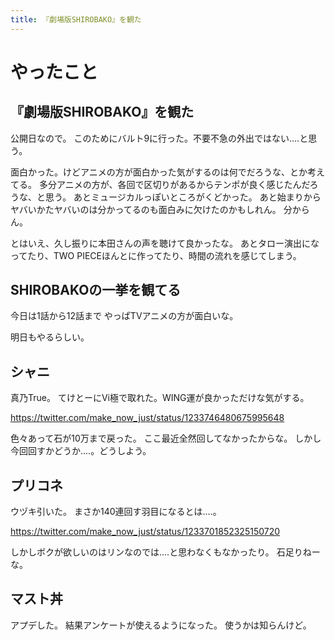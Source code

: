 ```yaml
---
title: 『劇場版SHIROBAKO』を観た
---
```


# やったこと

## 『劇場版SHIROBAKO』を観た

公開日なので。
このためにバルト9に行った。不要不急の外出ではない‥‥と思う。

面白かった。けどアニメの方が面白かった気がするのは何でだろうな、とか考えてる。
多分アニメの方が、各回で区切りがあるからテンポが良く感じたんだろうな、と思う。
あとミュージカルっぽいところがくどかった。
あと始まりからヤバいかたヤバいのは分かってるのも面白みに欠けたのかもしれん。
分からん。

とはいえ、久し振りに本田さんの声を聴けて良かったな。
あとタロー演出になってたり、TWO PIECEほんとに作ってたり、時間の流れを感じてしまう。

## SHIROBAKOの一挙を観てる

今日は1話から12話まで
やっぱTVアニメの方が面白いな。

明日もやるらしい。

## シャニ

真乃True。
てけとーにVi極で取れた。WING運が良かっただけな気がする。

<https://twitter.com/make_now_just/status/1233746480675995648>

色々あって石が10万まで戻った。
ここ最近全然回してなかったからな。
しかし今回回すかどうか‥‥。どうしよう。

## プリコネ

ウヅキ引いた。
まさか140連回す羽目になるとは‥‥。

<https://twitter.com/make_now_just/status/1233701852325150720>

しかしボクが欲しいのはリンなのでは‥‥と思わなくもなかったり。
石足りねーな。

## マスト丼

アプデした。
結果アンケートが使えるようになった。
使うかは知らんけど。
